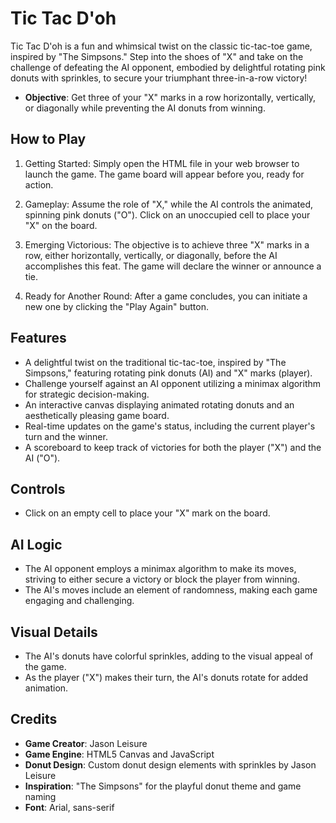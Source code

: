 # Tic Tac D'oh

Tic Tac D'oh is a fun and whimsical twist on the classic tic-tac-toe game, inspired by "The Simpsons." Step into the shoes of "X" and take on the challenge of defeating the AI opponent, embodied by delightful rotating pink donuts with sprinkles, to secure your triumphant three-in-a-row victory!

- **Objective**: Get three of your "X" marks in a row horizontally, vertically, or diagonally while preventing the AI donuts from winning.

## How to Play

1. Getting Started: Simply open the HTML file in your web browser to launch the game. The game board will appear before you, ready for action.

2. Gameplay: Assume the role of "X," while the AI controls the animated, spinning pink donuts ("O"). Click on an unoccupied cell to place your "X" on the board.

3. Emerging Victorious: The objective is to achieve three "X" marks in a row, either horizontally, vertically, or diagonally, before the AI accomplishes this feat. The game will declare the winner or announce a tie.

4. Ready for Another Round: After a game concludes, you can initiate a new one by clicking the "Play Again" button.

## Features

- A delightful twist on the traditional tic-tac-toe, inspired by "The Simpsons," featuring rotating pink donuts (AI) and "X" marks (player).
- Challenge yourself against an AI opponent utilizing a minimax algorithm for strategic decision-making.
- An interactive canvas displaying animated rotating donuts and an aesthetically pleasing game board.
- Real-time updates on the game's status, including the current player's turn and the winner.
- A scoreboard to keep track of victories for both the player ("X") and the AI ("O").

## Controls

- Click on an empty cell to place your "X" mark on the board.

## AI Logic

- The AI opponent employs a minimax algorithm to make its moves, striving to either secure a victory or block the player from winning.
- The AI's moves include an element of randomness, making each game engaging and challenging.

## Visual Details

- The AI's donuts have colorful sprinkles, adding to the visual appeal of the game.
- As the player ("X") makes their turn, the AI's donuts rotate for added animation.

## Credits

- **Game Creator**: Jason Leisure
- **Game Engine**: HTML5 Canvas and JavaScript
- **Donut Design**: Custom donut design elements with sprinkles by Jason Leisure
- **Inspiration**: "The Simpsons" for the playful donut theme and game naming
- **Font**: Arial, sans-serif
